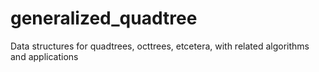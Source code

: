 # generalized_quadtree
Data structures for quadtrees, octtrees, etcetera, with related algorithms and applications
